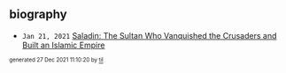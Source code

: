 ## biography


* <code>Jan 21, 2021</code> [Saladin: The Sultan Who Vanquished the Crusaders and Built an Islamic Empire](2021-01-21T01-17-38-saladin.md)

<sup><sub>generated 27 Dec 2021 11:10:20 by <a href='https://github.com/senorprogrammer/til'>til</a></sub></sup>
